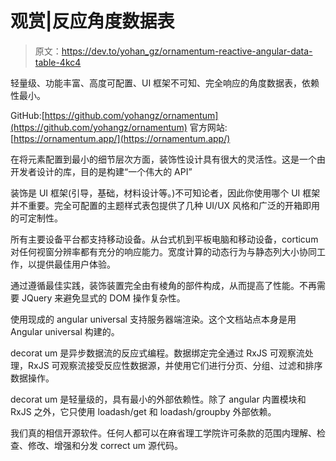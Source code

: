 # 观赏|反应角度数据表

> 原文：<https://dev.to/yohan_gz/ornamentum-reactive-angular-data-table-4kc4>

轻量级、功能丰富、高度可配置、UI 框架不可知、完全响应的角度数据表，依赖性最小。

GitHub:[https://github.com/yohangz/ornamentum](https://github.com/yohangz/ornamentum)
官方网站:[https://ornamentum.app/](https://ornamentum.app/)

在将元素配置到最小的细节层次方面，装饰性设计具有很大的灵活性。这是一个由开发者设计的库，目的是构建“一个伟大的 API”

装饰是 UI 框架(引导，基础，材料设计等。)不可知论者，因此你使用哪个 UI 框架并不重要。完全可配置的主题样式表包提供了几种 UI/UX 风格和广泛的开箱即用的可定制性。

所有主要设备平台都支持移动设备。从台式机到平板电脑和移动设备，corticum 对任何视窗分辨率都有充分的响应能力。宽度计算的动态行为与静态列大小协同工作，以提供最佳用户体验。

通过遵循最佳实践，装饰装置完全由有棱角的部件构成，从而提高了性能。不再需要 JQuery 来避免显式的 DOM 操作复杂性。

使用现成的 angular universal 支持服务器端渲染。这个文档站点本身是用 Angular universal 构建的。

decorat um 是异步数据流的反应式编程。数据绑定完全通过 RxJS 可观察流处理，RxJS 可观察流接受反应性数据源，并使用它们进行分页、分组、过滤和排序数据操作。

decorat um 是轻量级的，具有最小的外部依赖性。除了 angular 内置模块和 RxJS 之外，它只使用 loadash/get 和 loadash/groupby 外部依赖。

我们真的相信开源软件。任何人都可以在麻省理工学院许可条款的范围内理解、检查、修改、增强和分发 correct um 源代码。